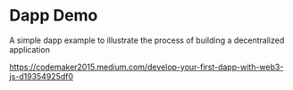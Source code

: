 # Dapp Demo
A simple dapp example to illustrate the process of building a decentralized application

https://codemaker2015.medium.com/develop-your-first-dapp-with-web3-js-d19354925df0


